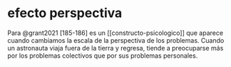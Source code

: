 # efecto perspectiva
Para @grant2021 [185-186] es un [[constructo-psicologico]] que aparece cuando cambiamos la escala de la perspectiva de los problemas. Cuando un astronauta viaja fuera de la tierra y regresa, tiende a preocuparse más por los problemas colectivos que por sus problemas personales.